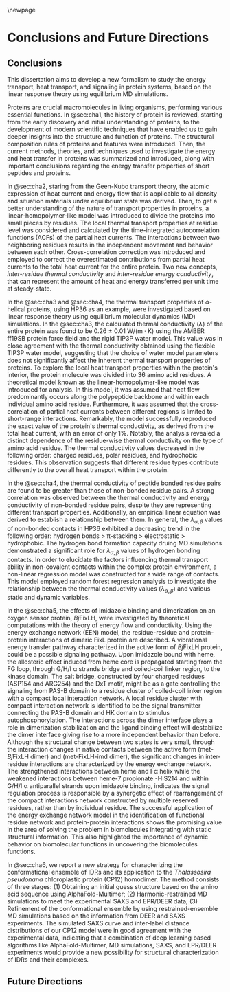 \newpage
# Conclusions and Future Directions

## Conclusions
<!-- the aim of this study -->
This dissertation aims to develop a new formalism to study the energy transport, heat transport, and signaling in protein systems, based on the linear response theory using equilibrium MD simulations.

<!-- the introduction -->
Proteins are crucial macromolecules in living organisms, performing various essential functions.
In @sec:cha1, the history of protein is reviewed, starting from the early discovery and initial understanding of proteins, to the development of modern scientific techniques that have enabled us to gain deeper insights into the structure and function of proteins.
The structural composition rules of proteins and features were introduced.
Then, the current methods, theories, and techniques used to investigate the energy and heat transfer in proteins was summarized and introduced, along with important conclusions regarding the energy transfer properties of short peptides and proteins.

<!-- summarize the methods -->
In @sec:cha2, staring from the Geen-Kubo transport theory, the atomic expression of heat current and energy flow that is applicable to all density and situation materials under equilibrium state was derived.
Then, to get a better understanding of the nature of transport properties in proteins, a linear-homopolymer-like model was introduced to divide the proteins into small pieces by residues.
The local thermal transport properties at residue level was considered and calculated by the time-integrated autocorrelation functions (ACFs) of the partial heat currents.
The interactions between two neighboring residues results in the independent movement and behavior between each other.
Cross-correlation correction was introduced and employed to correct the overestimated contributions from partial heat currents to the total heat current for the entire protein.
Two new concepts, _inter-residue thermal conductivity_ and _inter-residue energy conductivity_, that can represent the amount of heat and energy transferred per unit time at steady-state.

<!-- conclusions of chapter 3 and 4  -->

In the @sec:cha3 and @sec:cha4, the thermal transport properties of $\alpha$-helical proteins, using HP36 as an example, were investigated based on linear response theory using equilibrium molecular dynamics (MD) simulations.
In the @sec:cha3, the calculated thermal conductivity ($\lambda$) of the entire protein was found to be 0.26 $\mathrm{\pm}$ 0.01 $\mathrm{W{/} (m{\cdot}K)}$ using the AMBER ff19SB protein force field and the rigid TIP3P water model.
This value was in close agreement with the thermal conductivity obtained using the flexible TIP3P water model, suggesting that the choice of water model parameters does not significantly affect the inherent thermal transport properties of proteins.
To explore the local heat transport properties within the protein's interior, the protein molecule was divided into 36 amino acid residues.
A theoretical model known as the linear-homopolymer-like model was introduced for analysis.
In this model, it was assumed that heat flow predominantly occurs along the polypeptide backbone and within each individual amino acid residue.
Furthermore, it was assumed that the cross-correlation of partial heat currents between different regions is limited to short-range interactions.
Remarkably, the model successfully reproduced the exact value of the protein's thermal conductivity, as derived from the total heat current, with an error of only 1%.
Notably, the analysis revealed a distinct dependence of the residue-wise thermal conductivity on the type of amino acid residue.
The thermal conductivity values decreased in the following order: charged residues, polar residues, and hydrophobic residues.
This observation suggests that different residue types contribute differently to the overall heat transport within the protein.

In the @sec:cha4, the thermal conductivity of peptide bonded residue pairs are found to be greater than those of non-bonded residue pairs.
A strong correlation was observed between the thermal conductivity and energy conductivity of non-bonded residue pairs, despite they are representing different transport properties.
Additionally, an empirical linear equation was derived to establish a relationship between them.
In general, the $\lambda_{\alpha, \beta}$ values of non-bonded contacts in HP36 exhibited a decreasing trend in the following order: hydrogen bonds > π-stacking > electrostatic > hydrophobic.
The hydrogen bond formation capacity druing MD simulations demonstrated a significant role for $\lambda_{\alpha, \beta}$ values of hydrogen bonding contacts.
In order to elucidate the factors influencing thermal transport ability in non-covalent contacts within the complex protein environment, a non-linear regression model was constructed for a wide range of contacts.
This model employed random forest regression analysis to investigate the relationship between the thermal conductivity values ($\lambda_{\alpha, \beta}$) and various static and dynamic variables.

<!-- chapter 5, signaling pathway -->

In the @sec:cha5, the effects of imidazole binding and dimerization on an oxygen sensor protein, *Bj*FixLH, were investigated by theoretical computations with
the theory of energy flow and conductivity.
Using the energy exchange network (EEN) model, the residue-residue and protein-protein interactions of dimeric FixL protein are described.
A vibrational energy transfer pathway characterized in the active form of *Bj*FixLH protein, could be a possible signaling pathway.
Upon imidazole bound with heme, the allosteric effect induced from heme core is propagated starting from
the FG loop, through G/H/I α strands bridge and coiled-coil linker region, to the kinase domain.
The salt bridge, constructed by four charged residues (ASP154 and ARG254) and the DxT motif, might be as a
gate controlling the signaling from PAS-B domain to a residue cluster of coiled-coil linker region with a compact local interaction network.
A local residue cluster with compact interaction network is identified to be the signal transmitter connecting the PAS-B domain and HK domain to
stimulus autophosphorylation.
The interactions across the dimer interface plays a role in dimerization stabilization and the ligand
binding effect will destabilize the dimer interface giving rise to a more independent behavior than before.
Although the structural change between two states is very small, through the interaction changes in native contacts between the active form (met-*Bj*FixLH dimer) and (met-FixLH-imd dimer), the significant changes in inter-residue interactions are characterized by the energy exchange network.
The strengthened interactions between heme and Fα helix while the weakened interactions between heme-7 propionate -HIS214 and within G/H/I α antiparallel strands upon imidazole binding, indicates the signal
regulation process is responsible by a synergetic effect of rearrangement of the compact interactions network constructed by multiple reserved residues, rather than by individual residue.
The successful application of the energy exchange network model in the identification of functional residue network and protein-protein interactions shows the promising value in the area of solving the problem in biomolecules integrating with static structural information.
This also highlighted the importance of dynamic behavior on biomolecular functions in uncovering the biomolecules functions.

<!-- chapter 6, cp12 -->

In @sec:cha6,  we report a new strategy for characterizing the conformational ensemble of IDRs and its application to the _Thalassosira pseudonana_ chloroplastic protein (CP12) homodimer.
The method consists of three stages: (1) Obtaining an initial guess structure based on the amino acid sequence using AlphaFold-Multimer; (2) Harmonic-restrained MD simulations to meet the experimental SAXS and EPR/DEER data; (3) Refinement of the conformational ensemble by using restrained-ensemble MD simulations based on the information from DEER and SAXS experiments.
The simulated SAXS curve and inter-label distance distributions of our CP12 model were in good agreement with the experimental data, indicating that a combination of deep learning based algorithms like AlphaFold-Multimer, MD simulations, SAXS, and EPR/DEER experiments would provide a new possibility for structural characterization of IDRs and their complexes.

## Future Directions